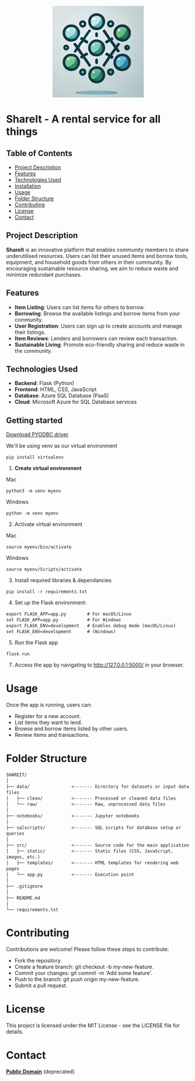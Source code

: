 <p align="center">
    <a target="_blank"><img alt='ShareIt Logo' src='src/static/images/ShareIt_Logo.jpg' width="250" height="250"/></a>
</p>

# ShareIt - A rental service for all things

## Table of Contents
- [Project Description](#project-description)
- [Features](#features)
- [Technologies Used](#technologies-used)
- [Installation](#installation)
- [Usage](#usage)
- [Folder Structure](#folder-structure)
- [Contributing](#contributing)
- [License](#license)
- [Contact](#contact)

## Project Description
**ShareIt** is an innovative platform that enables community members to share underutilised resources. Users can list their unused items and borrow tools, equipment, and household goods from others in their community. By encouraging sustainable resource sharing, we aim to reduce waste and minimize redundant purchases.

## Features
- **Item Listing**: Users can list items for others to borrow.
- **Borrowing**: Browse the available listings and borrow items from your community.
- **User Registration**: Users can sign up to create accounts and manage their listings.
- **Item Reviews**: Lenders and borrowers can review each transaction.
- **Sustainable Living**: Promote eco-friendly sharing and reduce waste in the community.

## Technologies Used
- **Backend**: Flask (Python)
- **Frontend**: HTML, CSS, JavaScript
- **Database**: Azure SQL Database (PaaS)
- **Cloud**: Microsoft Azure for SQL Database services

## Getting started
[Download PYODBC driver](https://learn.microsoft.com/en-us/sql/connect/odbc/download-odbc-driver-for-sql-server?view=sql-server-ver16)  

We'll be using venv as our virtual environment
```
pip install virtualenv
```

1. **Create virtual environment**

Mac
```
python3 -m venv myenv
```

Windows
```
python -m venv myenv
```

2. Activate virtual environment

Mac
```
source myenv/bin/activate
```

Windows
```
source myenv/Scripts/activate
```


3. Install required libraries & dependancies 
```
pip install -r requirements.txt
```

4. Set up the Flask environment:
```ssh
export FLASK_APP=app.py        # For macOS/Linux
set FLASK_APP=app.py           # For Windows
export FLASK_ENV=development   # Enables debug mode (macOS/Linux)
set FLASK_ENV=development      # (Windows)
```

5. Run the Flask app
```ssh
flask run
```

7. Access the app by navigating to http://127.0.0.1:5000/ in your browser.

# Usage
Once the app is running, users can:
- Register for a new account.
- List items they want to lend.
- Browse and borrow items listed by other users.
- Review items and transactions.

# Folder Structure
```
SHAREIT/                
│
├── data/                <------- Directory for datasets or input data files
│   ├── clean/           <------- Processed or cleaned data files
│   └── raw/             <------- Raw, unprocessed data files
│
├── notebooks/           <------- Jupyter notebooks 
│
├── sqlscripts/          <------- SQL scripts for database setup or queries
│
├── src/                 <------- Source code for the main application
│   ├── static/          <------- Static files (CSS, JavaScript, images, etc.)
│   ├── templates/       <------- HTML templates for rendering web pages
│   └── app.py           <------- Execution point
│
├── .gitignore           
│
├── README.md           
│
└── requirements.txt     

```

# Contributing

Contributions are welcome! Please follow these steps to contribute:

- Fork the repository.
- Create a feature branch: git checkout -b my-new-feature.
- Commit your changes: git commit -m 'Add some feature'.
- Push to the branch: git push origin my-new-feature.
- Submit a pull request.

# License
This project is licensed under the MIT License - see the LICENSE file for details.

# Contact

[**Public Domain**](https://nice-pebble-069dc3c00.5.azurestaticapps.net) (deprecated)